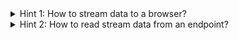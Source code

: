 <details> 
  <summary>Hint 1: How to stream data to a browser? </summary>
   - Use either Server-Sent Events (SSE) or WebSockets. The former is easier.
    <details> 
        <summary>Hint 1.1: How to use SSE in an MVC app? </summary>
        - Use `org.springframework.web.servlet.mvc.method.annotation.SseEmitter` in your controller as the return type of requests handler methods.
    </details>
    <details> 
        <summary>Hint 1.2: How to use SSE in a Reactive app? </summary>
        - Use `reactor.core.publisher.Flux` in your controller as the return type of requests handler methods. 
          Also, set `org.springframework.web.bind.annotation.GetMapping.produces` to `MediaType.TEXT_EVENT_STREAM_VALUE`
    </details>
</details>
<details> 
  <summary>Hint 2: How to read stream data from an endpoint? </summary>
   - Use one of:
     - org.springframework.web.client.RestTemplate (e.g. execute method)
     - org.springframework.web.client.RestClient (e.g. exchange method)
     - org.springframework.web.reactive.function.client.WebClient
     - java.net.http.HttpClient (e.g. send method + `HttpResponse.BodyHandlers.ofLines()`)
</details>
